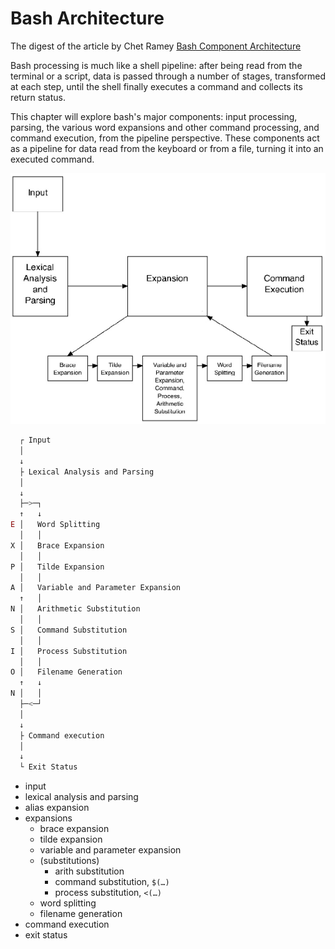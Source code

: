 # Bash Architecture

The digest of the article by Chet Ramey 
[Bash Component Architecture](http://www.aosabook.org/en/bash.html) 

Bash processing is much like a shell pipeline: after being read from the terminal or a script, data is passed through a number of stages, transformed at each step, until the shell finally executes a command and collects its return status.

This chapter will explore bash's major components: input processing, parsing, the various word expansions and other command processing, and command execution, from the pipeline perspective. These components act as a pipeline for data read from the keyboard or from a file, turning it into an executed command.

![Bash Architecture](./bash-diagram.png)


```js
  ┌ Input
  │
  ↓
  ├ Lexical Analysis and Parsing
  │
  ↓
  ├─>─┐
  ↑   ↓
E │   Word Splitting
  │   │
X │   Brace Expansion
  │   │
P │   Tilde Expansion
  │   │
A │   Variable and Parameter Expansion
  ↑   │
N │   Arithmetic Substitution
  │   │
S │   Command Substitution
  │   │
I │   Process Substitution
  │   │
O │   Filename Generation
  ↑   ↓
N │   │
  ├─<─┘
  │
  ↓
  ├ Command execution
  │
  ↓
  └ Exit Status
```


- input
- lexical analysis and parsing
- alias expansion
- expansions
  - brace expansion
  - tilde expansion
  - variable and parameter expansion
  - (substitutions)
    - arith substitution
    - command substitution, `$(…)`
    - process substitution, `<(…)`
  - word splitting
  - filename generation
- command execution
- exit status
